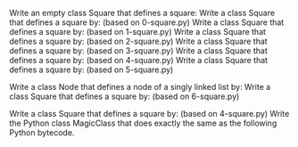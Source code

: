 Write an empty class Square that defines a square: Write a class Square that defines a square by: (based on 0-square.py) Write a class Square that defines a square by: (based on 1-square.py) Write a class Square that defines a square by: (based on 2-square.py) Write a class Square that defines a square by: (based on 3-square.py) Write a class Square that defines a square by: (based on 4-square.py) Write a class Square that defines a square by: (based on 5-square.py)

Write a class Node that defines a node of a singly linked list by: Write a class Square that defines a square by: (based on 6-square.py)

Write a class Square that defines a square by: (based on 4-square.py) Write the Python class MagicClass that does exactly the same as the following Python bytecode.
